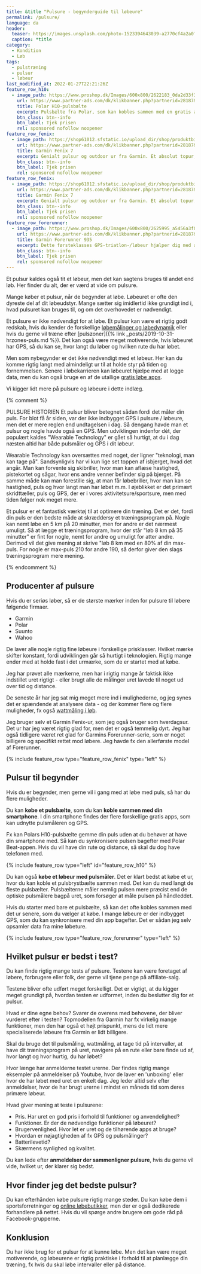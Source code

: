 ```yaml
---
title: &title "Pulsure - begynderguide til løbeure"
permalink: /pulsure/
language: da
header:
  teaser: https://images.unsplash.com/photo-1523394643039-a2770cf4a2a0?ixlib=rb-1.2.1&ixid=MnwxMjA3fDB8MHxwaG90by1wYWdlfHx8fGVufDB8fHx8&auto=format&fit=crop&w=400&q=5
  caption: *title
category:
  - Kondition
  - Løb
tags:
  - pulstræning
  - pulsur
  - løbeur
last_modified_at: 2022-01-27T22:21:26Z
feature_row_h10:
  - image_path: https://www.proshop.dk/Images/600x800/2622183_0da2d33f3164.jpg
    url: https://www.partner-ads.com/dk/klikbanner.php?partnerid=28187&bannerid=67757&htmlurl=https://www.proshop.dk/Smartwatch-Tilbehoer/Polar-H10-Heart-Rate-Sensor-M-XXL/2622183
    title: Polar H10-pulsbælte
    excerpt: Pulsbælte fra Polar, som kan kobles sammen med en gratis app, Polar Beat, på telefonen.
    btn_class: btn--info
    btn_label: Tjek prisen
    rel: sponsored nofollow noopener
feature_row_fenix:
  - image_path: https://shop61012.sfstatic.io/upload_dir/shop/produktbilleder/ure/garmin/Garmin_Fenix_7s_Sapphire_Solar_Multisports_GPS_Ur_08.jpg.png
    url: https://www.partner-ads.com/dk/klikbanner.php?partnerid=28187&bannerid=53458&htmlurl=https://www.grejfreak.dk/shop/234-outdoorure/62977-garmin-fenix-7s-sapphire-solar-multisports-gps-ur/?variantId=66000
    title: Garmin Fenix 7
    excerpt: Genialt pulsur og outdoor ur fra Garmin. Et absolut topur, som har mange alsidige anvendelsesmuligheder.
    btn_class: btn--info
    btn_label: Tjek prisen
    rel: sponsored nofollow noopener
feature_row_fenix:
  - image_path: https://shop61012.sfstatic.io/upload_dir/shop/produktbilleder/ure/garmin/Garmin_Fenix_7s_Sapphire_Solar_Multisports_GPS_Ur_08.jpg.png
    url: https://www.partner-ads.com/dk/klikbanner.php?partnerid=28187&bannerid=53458&htmlurl=https://www.grejfreak.dk/shop/234-outdoorure/62977-garmin-fenix-7s-sapphire-solar-multisports-gps-ur/?variantId=66000
    title: Garmin Fenix 7
    excerpt: Genialt pulsur og outdoor ur fra Garmin. Et absolut topur, som har mange alsidige anvendelsesmuligheder. Du kan få pulsmåling, træningsforslag og løbende estimater på din VO2max.
    btn_class: btn--info
    btn_label: Tjek prisen
    rel: sponsored nofollow noopener
feature_row_forerunner:
  - image_path: https://www.proshop.dk/Images/600x800/2625995_a5456a3f0850.jpg
    url: https://www.partner-ads.com/dk/klikbanner.php?partnerid=28187&bannerid=67757&htmlurl=https://www.proshop.dk/Smartwatch-Sportsur-Aktivitetstracker/Garmin-Forerunner-935-Black-Grey-Tri-Bundle/2625995
    title: Garmin Forerunner 935
    excerpt: Dette førsteklasses GPS-triatlon-/løbeur hjælper dig med at finjustere din træning og restitution, så du kan blive en bedre atlet. Uret viser omfattende data som løbedynamik, håndledsbaseret pulsmåling, træningsstatus, FTP og VO2 max.
    btn_class: btn--info
    btn_label: Tjek prisen
    rel: sponsored nofollow noopener
---
```


Et pulsur kaldes også tit et løbeur, men det kan sagtens bruges til andet end løb. Her finder du alt, der er værd at vide om pulsure.

Mange køber et pulsur, når de begynder at løbe. Løbeuret er ofte den dyreste del af dit løbeudstyr. Mange sætter sig imidlertid ikke grundigt ind i, hvad pulsuret kan bruges til, og om det overhovedet er nødvendigt.

Et pulsure er ikke nødvendigt for at løbe. Et pulsur kan være et rigtig godt redskab, hvis du kender de forskellige [løbemålinger og løbedynamik](/loebedynamik-loebemaalinger/) eller hvis du gerne vil træne efter [pulszoner]({% link _posts/2019-10-31-hrzones-puls.md %}). Det kan også være meget motiverende, hvis løbeuret har GPS, så du kan se, hvor langt du løber og hvilken rute du har løbet.

Men som nybegynder er det ikke nødvendigt med et løbeur. Her kan du komme rigtig langt med almindeligt ur til at holde styr på tiden og fornemmelsen. Senere i løbekarrieren kan løbeuret hjælpe med at logge data, men du kan også bruge en af de utallige [gratis løbe apps](/loebe-apps/).

Vi kigger lidt mere på pulsure og løbeure i dette indlæg.

{% comment %}

PULSURE HISTORIEN
Et pulsur bliver betegnet sådan fordi det måler din puls. For blot få år siden, var der ikke indbygget GPS i pulsure / løbeure, men det er mere reglen end undtagelsen i dag. Så dengang havde man et pulsur og nogle havde også en GPS. Men udviklingen indenfor dét, der populært kaldes "Wearable Technology" er gået så hurtigt, at du i dag næsten altid har både pulsmåler og GPS i dit løbeur.

Wearable Technology kan oversættes med noget, der ligner "teknologi, man kan tage på". Sandsynligvis har vi kun lige set toppen af isbjerget, hvad det angår. Man kan forvente sig skibriller, hvor man kan aflæse hastighed, pistekortet og sågar, hvor ens andre venner befinder sig på bjerget. På samme måde kan man forestille sig, at man får løbebriller, hvor man kan se hastighed, puls og hvor langt man har løbet m.m. I øjeblikket er det primært skridttæller, puls og GPS, der er i vores aktivitetsure/sportsure, men med tiden følger nok meget mere.

Et pulsur er et fantastisk værktøj til at optimere din træning. Det er det, fordi din puls er den bedste måde at skræddersy et træningsprogram på. Nogle kan nemt løbe en 5 km på 20 minutter, men for andre er det nærmest umuligt. Så at lægge et træningsprogram, hvor der står "løb 8 km på 35 minutter" er fint for nogle, nemt for andre og umuligt for atter andre. Derimod vil det give mening at skrive "løb 8 km med en 80% af din max-puls. For nogle er max-puls 210 for andre 190, så derfor giver den slags træningsprogram mere mening.

{% endcomment %}

## Producenter af pulsure

Hvis du er seriøs løber, så er de største mærker inden for pulsure til løbere følgende firmaer.

- Garmin
- Polar
- Suunto
- Wahoo

De laver alle nogle rigtig fine løbeure i forskellige prisklasser. Hvilket mærke skifter konstant, fordi udviklingen går så hurtigt i teknologien. Rigtig mange ender med at holde fast i det urmærke, som de er startet med at købe.

Jeg har prøvet alle mærkerne, men har i rigtig mange år faktisk ikke indstillet uret rigtigt - eller brugt alle de målinger uret lavede til noget ud over tid og distance.

De seneste år har jeg sat mig meget mere ind i mulighederne, og jeg synes det er spændende at analysere data - og der kommer flere og flere muligheder, fx også [wattmåling i løb](/loeb-watt/).

Jeg bruger selv et Garmin Fenix-ur, som jeg også bruger som hverdagsur. Det ur har jeg været rigtig glad for, men det er også temmelig dyrt. Jeg har også tidligere været ret glad for Garmins Forerunner-serie, som er noget billigere og specifikt rettet mod løbere. Jeg havde fx den allerførste model af Forerunner.

{% include feature_row type="feature_row_fenix" type="left" %}

## Pulsur til begynder

Hvis du er begynder, men gerne vil i gang med at løbe med puls, så har du flere muligheder.

Du kan **købe et pulsbælte**, som du kan **koble sammen med din smartphone**. I din smartphone findes der flere forskellige gratis apps, som kan udnytte pulsmåleren og GPS.

Fx kan Polars H10-pulsbælte gemme din puls uden at du behøver at have din smartphone med. Så kan du synkronisere pulsen bagefter med Polar Beat-appen. Hvis du vil have din rute og distance, så skal du dog have telefonen med.

{% include feature_row type="left" id="feature_row_h10" %}

Du kan også **købe et løbeur med pulsmåler**. Det er klart bedst at købe et ur, hvor du kan koble et pulsbrystbælte sammen med. Det kan du med langt de fleste pulsbælter. Pulsbælterne måler nemlig pulsen mere præcist end de optiske pulsmålere bagpå uret, som forsøger at måle pulsen på håndleddet.

Hvis du starter med bare et pulsbælte, så kan det ofte kobles sammen med det ur senere, som du vælger at købe. I mange løbeure er der indbygget GPS, som du kan synkronisere med din app bagefter. Det er sådan jeg selv opsamler data fra mine løbeture.

{% include feature_row type="feature_row_forerunner" type="left" %}

## Hvilket pulsur er bedst i test?

Du kan finde rigtig mange tests af pulsure. Testene kan være foretaget af løbere, forbrugere eller folk, der gerne vil tjene penge på affiliate-salg.

Testene bliver ofte udført meget forskelligt. Det er vigtigt, at du kigger meget grundigt på, hvordan testen er udformet, inden du beslutter dig for et pulsur.

Hvad er dine egne behov? Svarer de overens med behovene, der bliver vurderet efter i testen? Topmodellen fra Garmin har fx virkelig mange funktioner, men den har også et højt prispunkt, mens de lidt mere specialiserede løbeure fra Garmin er lidt billigere.

Skal du bruge det til pulsmåling, wattmåling, at tage tid på intervaller, at have dit træningsprogram på uret, navigere på en rute eller bare finde ud af, hvor langt og hvor hurtig, du har løbet?

Hvor længe har anmelderne testet urerne. Der findes rigtig mange eksempler på anmeldelser på Youtube, hvor de laver en 'unboxing' eller hvor de har løbet med uret en enkelt dag. Jeg leder altid selv efter anmeldelser, hvor de har brugt urerne i mindst en måneds tid som deres primære løbeur.

Hvad giver mening at teste i pulsurene:

- Pris. Har uret en god pris i forhold til funktioner og anvendelighed?
- Funktioner. Er der de nødvendige funktioner på løbeuret?
- Brugervenlighed. Hvor let er uret og de tilhørende apps at bruge?
- Hvordan er nøjagtigheden af fx GPS og pulsmålinger?
- Batterilevetid?
- Skærmens synlighed og kvalitet.

Du kan lede efter **anmeldelser der sammenligner pulsure**, hvis du gerne vil vide, hvilket ur, der klarer sig bedst.

## Hvor finder jeg det bedste pulsur?

Du kan efterhånden købe pulsure rigtig mange steder. Du kan købe dem i sportsforretninger og [online løbebutikker](/loebebutikker-online/), men der er også dedikerede forhandlere på nettet. Hvis du vil spørge andre brugere om gode råd på Facebook-grupperne.

## Konklusion

Du har ikke brug for et pulsur for at kunne løbe. Men det kan være meget motiverende, og løbeurene er rigtig praktiske i forhold til at planlægge din træning, fx hvis du skal løbe intervaller eller på distance.

